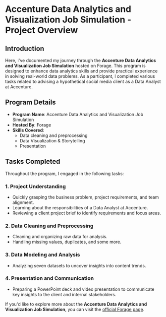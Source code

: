 # Accenture Data Analytics and Visualization Job Simulation - Project Overview

## Introduction
Here, I've documented my journey through the **Accenture Data Analytics and Visualization Job Simulation** hosted on Forage. This program is designed to enhance data analytics skills and provide practical experience in solving real-world data problems. As a participant, I completed various tasks related to advising a hypothetical social media client as a Data Analyst at Accenture.

## Program Details
- **Program Name**: Accenture Data Analytics and Visualization Job Simulation
- **Hosted By**: Forage
- **Skills Covered**:
    - Data cleaning and preprocessing
    - Data Visualization & Storytelling
    - Presentation 

## Tasks Completed
Throughout the program, I engaged in the following tasks:

### 1. Project Understanding
- Quickly grasping the business problem, project requirements, and team alignment.
- Learning about the responsibilities of a Data Analyst at Accenture.
- Reviewing a client project brief to identify requirements and focus areas.

### 2. Data Cleaning and Preprocessing
- Cleaning and organizing raw data for analysis.
- Handling missing values, duplicates, and some more.

### 3. Data Modeling and Analysis
- Analyzing seven datasets to uncover insights into content trends.

### 4. Presentation and Communication
- Preparing a PowerPoint deck and video presentation to communicate key insights to the client and internal stakeholders.

If you'd like to explore more about the **Accenture Data Analytics and Visualization Job Simulation**, you can visit the [official Forage page](https://www.theforage.com/simulations/accenture-nam/data-analytics-mmlb).
